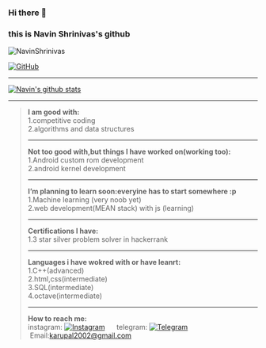 ### Hi there 👋
### this is Navin Shrinivas's github

<img src="https://komarev.com/ghpvc/?username=NavinShrinivas&style=flat-square" alt="NavinShrinivas" /><br>

[![GitHub](https://img.shields.io/badge/dynamic/json?logo=github&label=GitHub+Followers&labelColor=282c34&color=181717&query=%24.data.totalSubs&url=https%3A%2F%2Fapi.spencerwoo.com%2Fsubstats%2F%3Fsource%3Dgithub%26queryKey%3DNavinShrinivas&longCache=true&theme=dracula)](https://github.com/NavinShrinivas) <br> <hr>

[![Navin's github stats](https://github-readme-stats.vercel.app/api?username=NavinShrinivas&hide=issues&show_icons=true&include_all_commits=true&theme=dracula)](https://github.com/NavinShrinivas) <br> <hr>


><b>I am good with: </b> <br>
  >1.competitive coding <br>
  >2.algorithms and data structures<hr>
<b> Not too good with,but things I have worked on(working too): </b><br>
  >1.Android custom rom development <br> 
  >2.android kernel development <br> <hr>
<b> I’m planning to learn soon:everyine has to start somewhere :p </b> <br> 
  >1.Machine learning (very noob yet) <br> 
  >2.web development(MEAN stack) with js (learning) <br>  <hr>
<b> Certifications I have: </b> <br>
  >1.3 star silver problem solver in hackerrank <br> <hr>
<b> Languages i have wokred with or have leanrt: </b> <br>
  >1.C++(advanced)<br>
  >2.html,css(intermediate)<br>
  >3.SQL(intermediate)<br>
  >4.octave(intermediate)<br><hr>
<b> How to reach me: </b> <br>
  instagram: [![Instagram](https://img.shields.io/badge/dynamic/json?logo=instagram&label=%40Navin&labelColor=282c34&color=2CA5E0&query=%24.data.totalSubs&url=https%3A%2F%2Fapi.spencerwoo.com%2Fsubstats%2F%3Fsource%3Dtelegram%26queryKey%3DNavin&longCache=true)](https://www.instagram.com/navin_1110/) &nbsp; &nbsp; &nbsp;telegram: [![Telegram](https://img.shields.io/badge/dynamic/json?logo=telegram&label=%40Navin&labelColor=282c34&color=2CA5E0&query=%24.data.totalSubs&url=https%3A%2F%2Fapi.spencerwoo.com%2Fsubstats%2F%3Fsource%3Dtelegram%26queryKey%3DNavin&longCache=true)](https://t.me/realnavin) &nbsp; &nbsp; &nbsp;Email:karupal2002@gmail.com
<!--**NavinShrinivas/NavinShrinivas** is a ✨ _special_ ✨ repository because its `README.md` (this file) appears on your GitHub profile.-->
